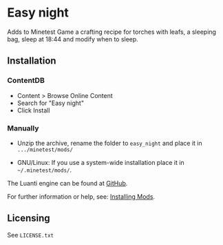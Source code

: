 # Easy night

Adds to Minetest Game a crafting recipe for torches with leafs, a sleeping bag, sleep at 18:44 and modify when to sleep.

## Installation

### ContentDB

* Content > Browse Online Content
* Search for "Easy night"
* Click Install

### Manually

- Unzip the archive, rename the folder to `easy_night` and
place it in `.../minetest/mods/`

- GNU/Linux: If you use a system-wide installation place it in `~/.minetest/mods/`.

The Luanti engine can be found at [GitHub](https://github.com/minetest/minetest).

For further information or help, see: [Installing Mods](https://wiki.luanti.org/Installing_Mods).

## Licensing

See `LICENSE.txt`

